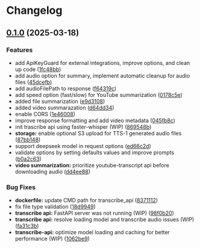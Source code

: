 # Changelog

## [0.1.0](https://github.com/letssummarize/lets-summarize-api/compare/api-v0.0.1...api-v0.1.0) (2025-03-18)


### Features

* add ApiKeyGuard for external integrations, improve options, and clean up code ([1fc48bb](https://github.com/letssummarize/lets-summarize-api/commit/1fc48bbc5f38e3e21f6f1a3eff9ed21b0f45f611))
* add audio option for summary, implement automatic cleanup for audio files ([45dcefb](https://github.com/letssummarize/lets-summarize-api/commit/45dcefbebca7cba9235e290b2ac18e7873dea677))
* add audioFilePath to response ([f64319c](https://github.com/letssummarize/lets-summarize-api/commit/f64319ce1e5ab51cea0604ae511ea2903b231b41))
* add speed option (fast/slow) for YouTube summarization ([0178c5e](https://github.com/letssummarize/lets-summarize-api/commit/0178c5e170a42c03f949b38cb84463865bbab26f))
* added file summarization ([e9d3108](https://github.com/letssummarize/lets-summarize-api/commit/e9d310871858b0c5fa437130b602b7008657908f))
* added video summarazation ([d64dd34](https://github.com/letssummarize/lets-summarize-api/commit/d64dd3460650740dac22d988afd8faef731c6373))
* enable CORS ([1e46008](https://github.com/letssummarize/lets-summarize-api/commit/1e4600819f0e15616613d8cbc1cec260d918f6b0))
* improve response formatting and add video metadata ([045fb8c](https://github.com/letssummarize/lets-summarize-api/commit/045fb8c54aa75fcf62328033282ec496f4569122))
* init trascribe api using faster-whisper (WIP) ([869548b](https://github.com/letssummarize/lets-summarize-api/commit/869548b6b4627a219c1222cf81a05cda038e7613))
* **storage:** enable optional S3 upload for TTS-1 generated audio files ([87bb148](https://github.com/letssummarize/lets-summarize-api/commit/87bb1485271c8d4ad8b5e52066e855277d2e5eec))
* support deepseek model in request options ([ed66c2d](https://github.com/letssummarize/lets-summarize-api/commit/ed66c2d6788ffa3227cc2d9ceeee63092f46defb))
* validate options by setting defaults values and improve prompts ([b0a2c63](https://github.com/letssummarize/lets-summarize-api/commit/b0a2c63e2a9ada82ecc0c19b2578b21a51f94e73))
* **video summarization:** prioritize youtube-transcript api before downloading audio ([dd4ee88](https://github.com/letssummarize/lets-summarize-api/commit/dd4ee88d6c435e17dc0dc90575f8479e9f2be5d3))


### Bug Fixes

* **dockerfile:** update CMD path for transcribe_api ([8371112](https://github.com/letssummarize/lets-summarize-api/commit/83711128c2891cdd123463d81a0d0d37fc00496b))
* fix file type validation ([18d9949](https://github.com/letssummarize/lets-summarize-api/commit/18d99499d0837366f6bab413dc333a3d01431df2))
* **transcribe api:** FastAPI server was not running (WIP) ([98f0b20](https://github.com/letssummarize/lets-summarize-api/commit/98f0b208fb556b7c8567712071201055203770ff))
* **transcribe api:** resolve loading model and transcribe audio issues (WIP) ([fa31c3b](https://github.com/letssummarize/lets-summarize-api/commit/fa31c3bf7ac3c5527e480a101efac0bb32a6a27a))
* **transcribe-api:** optimize model loading and caching for better performance (WIP) ([1062be9](https://github.com/letssummarize/lets-summarize-api/commit/1062be91d5440482064cda7d110a711e6a60ba9a))
